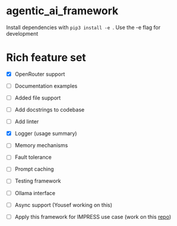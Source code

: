 # agentic_ai_framework

Install dependencies with  `pip3 install -e `. Use the -e flag for development

# Rich feature set

- [x] OpenRouter support
- [ ] Documentation examples
- [ ] Added file support
- [ ] Add docstrings to codebase
- [ ] Add linter 
- [x] Logger (usage summary)
- [ ] Memory mechanisms
- [ ] Fault tolerance
- [ ] Prompt caching
- [ ] Testing framework
- [ ] Ollama interface
- [ ] Async support (Yousef working on this)
- [ ] Apply this framework for IMPRESS use case (work on this [repo](https://github.com/stride-research/impress-agentic))

